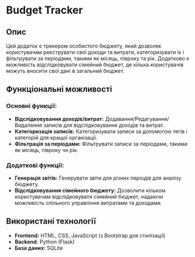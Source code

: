 # Budget Tracker

## Опис

Цей додаток є трекером особистого бюджету, який дозволяє користувачам реєструвати свої доходи та витрати, категоризувати їх і фільтрувати за періодами, такими як місяць, півроку та рік. Додатково є можливість відслідковувати сімейний бюджет, де кілька користувачів можуть вносити свої дані в загальний бюджет.

## Функціональні можливості

### Основні функції:
- **Відслідковування доходів/витрат:** Додавання/Редагування/Видалення записів для відслідковування доходів та витрат.
- **Категоризація записів:** Категоризувати записи за допомогою тегів і категорій для кращої організації.
- **Фільтрація за періодами:** Фільтрувати записи за періодами, такими як місяць, півроку чи рік.
  
### Додаткові функції:
- **Генерація звітів:** Генерувати звіти для різних періодів для аналізу бюджету.
- **Відслідковування сімейного бюджету:** Дозволити кільком користувачам відслідковувати сімейний бюджет, надаючи можливість спільного управління витратами та доходами.

## Використані технології

- **Frontend:** HTML, CSS, JavaScript (з Bootstrap для стилізації)
- **Backend:** Python (Flask)
- **База даних:** SQLite 
